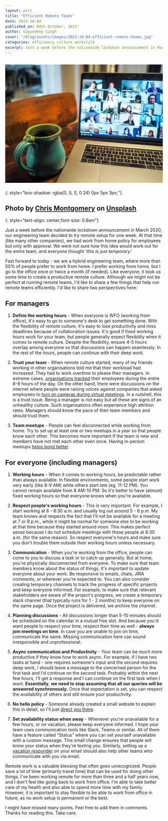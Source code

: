 ```yaml
---
layout: post
title: "Efficient Remote Teams"
date: 2023-10-04
published_on: 04th October, 2023"
author: Gagandeep Singh
cover: "/blog/assets/images/2023-10-04-efficient-remote-teams.jpg"
categories: efficiency culture workstyle
excerpt: Just a week before the nationwide lockdown announcement in March 2020, our engineering team decided to try remote setup for one week. At that time (like many other companies), we had work from home policy for employees but...
---
```


![cover-photo](/blog/assets/images/2023-10-04-efficient-remote-teams.jpg)
---
{: style="box-shadow: rgba(0, 0, 0, 0.24) 0px 5px 3px;"}

Photo by <a href="https://unsplash.com/@cwmonty?utm_content=creditCopyText&utm_medium=referral&utm_source=unsplash">Chris Montgomery</a> on <a href="https://unsplash.com/photos/smgTvepind4?utm_content=creditCopyText&utm_medium=referral&utm_source=unsplash">Unsplash</a>
---
{: style="text-align: center;font-size: 0.8em"}


Just a week before the nationwide lockdown announcement in March 2020, our engineering team decided to try remote setup for one week. At that time (like many other companies), we had work from home policy for employees but only with approval. We were not sure how this idea would work out for the entire team, and everyone thought '*this is just temporary*.'

Fast forward to today - we are a hybrid engineering team, where more than 50% of people prefer to work from home. I prefer working from home, but I go to the office once or twice a month (if needed). Like everyone, it took us some time to create a productive remote culture. Although we might not be perfect at running remote teams, I'd like to share a few things that help run remote teams efficiently. I'd like to share two perspectives here:

## For managers

1. **Define the working hours** - When everyone is WFO (working from office), it's easy to go to someone's desk to get something done. With the flexibility of remote culture, it's easy to lose productivity and miss deadlines because of collaboration issues. It's good if fixed working hours work for your team, but people generally expect flexibility when it comes to remote culture. Despite the flexibility, ensure 4-5 hours overlap among everyone so that discussions can happen seamlessly. In the rest of the hours, people can continue with their deep work.

2. **Trust your team** - When remote culture started, many of my friends working in other organisations told me that their workload had increased. They had to work overtime to please their managers. In extreme cases, [organisations tracked](https://www.wionews.com/world/us-based-company-fired-employee-after-he-refused-to-keep-webcam-on-during-wfh-report-524353) their employees during the entire 8-9 hours of the day. On the other hand, there were discussions on the internet where people were raising voices against companies that asked employees to [turn on cameras during virtual meetings](https://edition.cnn.com/2021/09/24/tech/webcams-workplace-meetings/index.html). In a nutshell, this is a trust issue. Being a manager is not easy but all these are signs of an unhealthy culture. Such organisations often experience high attrition rates. Managers should know the pace of their team members and should trust them.

3. **Team meetups** - People can feel disconnected while working from home. Try to set up at least one or two meetups in a year so that people know each other. This becomes more important if the team is new and members have not met each other even once. Having in-person meetups [helps bond better](https://about.gitlab.com/company/culture/all-remote/in-person/#the-importance-of-social-interaction).


## For everyone (including managers)

1. **Working hours** - When it comes to working hours, be predictable rather than always available. In flexible environments, some people start work very early (like 8-9 AM) while others start late (eg. 11-12 PM). You cannot remain available from 8 AM-10 PM. So it's better to have (almost) fixed working hours so that everyone knows when you're available.

2. **Respect people's working hours** \- This is very important. For example, I start working at 8 - 8:30 a.m. and usually log out around 5 - 6 p.m. My team knows and respects the fact that I'll not be available for a meeting at 7 or 8 p.m., while it might be normal for someone else to be working at that time because they started around noon. This makes perfect sense because I do not schedule meetings with these people at 8:30 a.m. (for the same reason). So respect everyone's hours and make sure you don't trouble them outside their working hours unless necessary.

3. **Communication** - When you're working from the office, people can come to you to discuss a task or to catch up generally. But at home, you're physically disconnected from everyone. To make sure that team members know about the status of things, it's important to update everyone about your work. Be responsive to emails, chats, JIRA comments, or wherever you're expected to. You can also consider creating temporary channels to track the progress of specific projects and keep everyone informed. For example, to make sure that relevant stakeholders are aware of the project's progress, we create a temporary slack channel (that typically runs for 1 - 2 months) to keep everyone on the same page. Once the project is delivered, we archive the channel.

4. **Planning discussions** - All discussions longer than 5-10 minutes should be scheduled on the calendar in a mutual free slot. And because you'd want people to respect your time, respect their time as well - **always join meetings on time**. In case you are unable to join on time, communicate the same. Missing communication here can sound irresponsible and unprofessional.

5. **Async communication and Productivity** - Your team can be much more productive if they know how to work async. For example, if I have two tasks at hand - one requires someone's input and the second requires deep work, I should leave a message to the concerned person for the first task and I'd continue on the second task. Probably within the next few hours, I'll get a response and I can continue on the first task when I want. **Essentially**, **we need to stop assuming that all our queries will be answered synchronously.** Once that expectation is set, you can respect the availability of others and still ensure your productivity.

6. **No hello policy** - Someone already created a small website to explain this in detail, so I'll just [direct you there](https://nohello.net/en/).

7. **Set availability status when away** - Whenever you're unavailable for a few hours, or on vacation, please keep everyone informed. I hope your team uses communication tools like Slack, Teams or similar. All of them have a feature called "Status" where you can set yourself unavailable with a custom message. This small change ensures that people will know your status when they're texting you. Similarly, setting up a [vacation responder](https://support.google.com/mail/answer/25922?hl=en&co=GENIE.Platform%3DDesktop) on your email should also help other teams who communicate with you via email.


Remote work is a valuable blessing that often goes unrecognized. People save a lot of time (primarily travel time) that can be used for doing other things. I've been working remote for more than three and a half years now, and I don't feel like going back to work from office. I'm able to take better care of my health and also able to spend more time with my family. However, it is important to stay flexible to be able to work from office in future, as no work setup is permanent or the best.

I might have missed many points. Feel free to add them in comments. Thanks for reading this. Take care.

